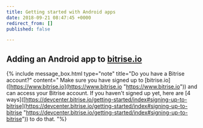 ```yaml
---
title: Getting started with Android apps
date: 2018-09-21 08:47:45 +0000
redirect_from: []
published: false

---
```

## Adding an Android app to [bitrise.io](https://www.bitrise.io/)

{% include message_box.html type="note" title="Do you have a Bitrise account?" content=" Make sure you have signed up to \[bitrise.io\]([https://www.bitrise.io](https://www.bitrise.io "https://www.bitrise.io")) and can access your Bitrise account. If you haven't signed up yet, here are \[4 ways\]([https://devcenter.bitrise.io/getting-started/index#signing-up-to-bitrise](https://devcenter.bitrise.io/getting-started/index#signing-up-to-bitrise "https://devcenter.bitrise.io/getting-started/index#signing-up-to-bitrise")) to do that.
"%}
